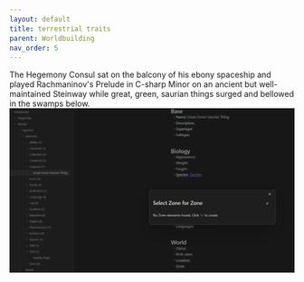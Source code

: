 ```yaml
---
layout: default
title: terrestrial traits
parent: Worldbuilding
nav_order: 5
---
```


<div class="ow-story-box">
  The Hegemony Consul sat on the balcony of his ebony spaceship and played Rachmaninov's Prelude in C-sharp Minor on an ancient but well-maintained Steinway while great, green, saurian things <span class="ow-highlight">surged and bellowed in the swamps below.</span>
</div>

<div class="ow-screenshot">
  <a href="https://github.com/OnlyWorlds/obsidian-plugin" target="_blank">
    <img src="/assets/images/screenshots/terrestrial-traits-obsidian.png" alt="onlyworlds trait element">
  </a>
</div>
